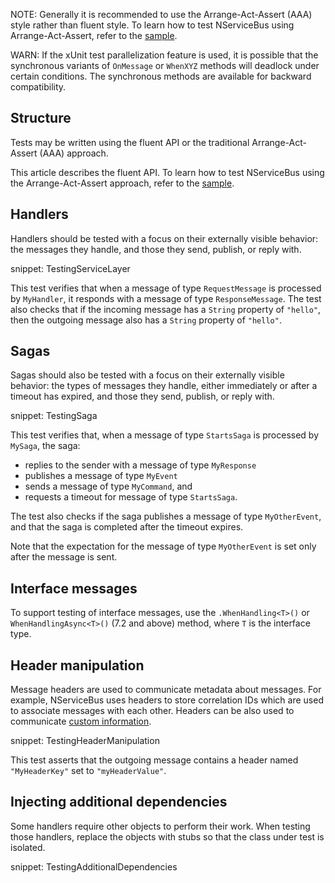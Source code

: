NOTE: Generally it is recommended to use the Arrange-Act-Assert (AAA) style rather than fluent style. To learn how to test NServiceBus using Arrange-Act-Assert, refer to the [sample](/samples/unit-testing/).

WARN: If the xUnit test parallelization feature is used, it is possible that the synchronous variants of `OnMessage` or `WhenXYZ` methods will deadlock under certain conditions. The synchronous methods are available for backward compatibility.

## Structure

Tests may be written using the fluent API or the traditional Arrange-Act-Assert (AAA) approach.

This article describes the fluent API. To learn how to test NServiceBus using the Arrange-Act-Assert approach, refer to the [sample](/samples/unit-testing/).

## Handlers

Handlers should be tested with a focus on their externally visible behavior: the messages they handle, and those they send, publish, or reply with.

snippet: TestingServiceLayer

This test verifies that when a message of type `RequestMessage` is processed by `MyHandler`, it responds with a message of type `ResponseMessage`. The test also checks that if the incoming message has a `String` property of `"hello"`, then the outgoing message also has a `String` property of `"hello"`.

## Sagas

Sagas should also be tested with a focus on their externally visible behavior: the types of messages they handle, either immediately or after a timeout has expired, and those they send, publish, or reply with.

snippet: TestingSaga

This test verifies that, when a message of type `StartsSaga` is processed by `MySaga`, the saga:

- replies to the sender with a message of type `MyResponse`
- publishes a message of type `MyEvent`
- sends a message of type `MyCommand`, and
- requests a timeout for message of type `StartsSaga`.

The test also checks if the saga publishes a message of type `MyOtherEvent`, and that the saga is completed after the timeout expires.

Note that the expectation for the message of type `MyOtherEvent` is set only after the message is sent.

## Interface messages

To support testing of interface messages, use the `.WhenHandling<T>()` or `WhenHandlingAsync<T>()` (7.2 and above) method, where `T` is the interface type.

## Header manipulation

Message headers are used to communicate metadata about messages. For example, NServiceBus uses headers to store correlation IDs which are used to associate messages with each other. Headers can be also used to communicate [custom information](/nservicebus/messaging/header-manipulation.md).

snippet: TestingHeaderManipulation

This test asserts that the outgoing message contains a header named `"MyHeaderKey"` set to `"myHeaderValue"`.

## Injecting additional dependencies

Some handlers require other objects to perform their work. When testing those handlers, replace the objects with stubs so that the class under test is isolated.

snippet: TestingAdditionalDependencies
